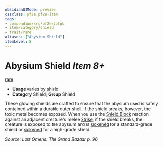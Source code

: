 ```yaml
---
obsidianUIMode: preview
cssclass: pf2e,pf2e-item
tags:
- compendium/src/pf2e/lotgb
- item/category/shield
- trait/rare
aliases: ["Abysium Shield"]
itemLevel: 8
---
```

# Abysium Shield *Item 8+*  
[rare](../../../rules/traits/rare.md)  

- **Usage** varies by shield
- **Category** Shield; **Group** Shield 

These glowing shields are crafted to ensure that the abysium used is safely contained within a durable outer shell. If the shield breaks, however, the toxic metal becomes exposed. When you use the [Shield Block](../../feats/shield-block.md) reaction against an adjacent creature's melee [Strike](../../../rules/actions/strike.md), if the shield breaks, the creature is exposed to the abysium and is [sickened](../../../rules/conditions.md#Sickened) for a standard-grade shield or [sickened](../../../rules/conditions.md#Sickened) for a high-grade shield.

*Source: Lost Omens: The Grand Bazaar p. 96*